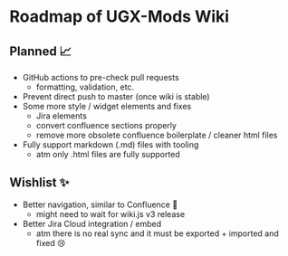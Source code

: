 # Roadmap of UGX-Mods Wiki

## Planned 📈

- GitHub actions to pre-check pull requests
  - formatting, validation, etc.
- Prevent direct push to master (once wiki is stable)
- Some more style / widget elements and fixes
  - Jira elements
  - convert confluence sections properly
  - remove more obsolete confluence boilerplate / cleaner html files
- Fully support markdown (.md) files with tooling
  - atm only .html files are fully supported

## Wishlist ✨

- Better navigation, similar to Confluence 💖
  - might need to wait for wiki.js v3 release
- Better Jira Cloud integration / embed
  - atm there is no real sync and it must be exported + imported and fixed 😢
